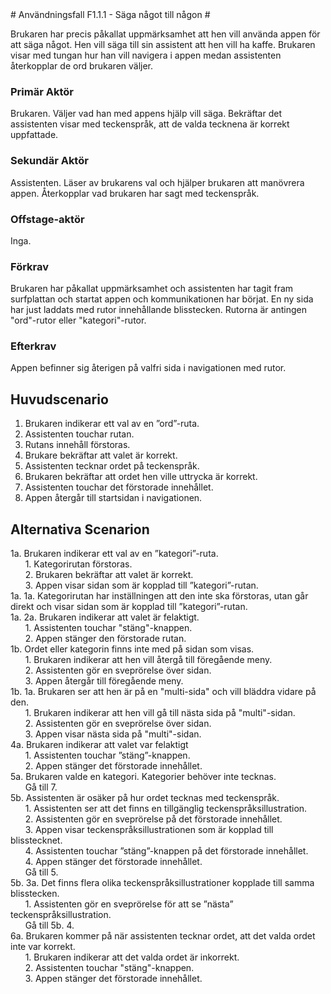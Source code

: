 <link href="http://jasonm23.github.io/markdown-css-themes/markdown2.css" rel="stylesheet"></link>
# Användningsfall F1.1.1 - Säga något till någon #

Brukaren har precis påkallat uppmärksamhet att hen vill använda appen för att säga något. Hen vill säga till sin assistent att hen vill ha kaffe. Brukaren visar med tungan hur han vill navigera i appen medan assistenten återkopplar de ord brukaren väljer.

### Primär Aktör ###

Brukaren. Väljer vad han med appens hjälp vill säga. Bekräftar det assistenten visar med teckenspråk, att de valda tecknena är korrekt uppfattade.

### Sekundär Aktör ###

Assistenten. Läser av brukarens val och hjälper brukaren att manövrera appen. Återkopplar vad brukaren har sagt med teckenspråk.

### Offstage-aktör ###

Inga.

### Förkrav ###

Brukaren har påkallat uppmärksamhet och assistenten har tagit fram surfplattan och startat appen och kommunikationen har börjat. En ny sida har just laddats med rutor innehållande blisstecken. Rutorna är antingen "ord"-rutor eller "kategori"-rutor.

### Efterkrav ###

Appen befinner sig återigen på valfri sida i navigationen med rutor.

## Huvudscenario ##
1. Brukaren indikerar ett val av en ”ord”-ruta.<br />
2. Assistenten touchar rutan.<br />
3. Rutans innehåll förstoras.<br />
4. Brukare bekräftar att valet är korrekt.<br />
5. Assistenten tecknar ordet på teckenspråk.<br />
6. Brukaren bekräftar att ordet hen ville uttrycka är korrekt.<br />
7. Assistenten touchar det förstorade innehållet.<br />
8. Appen återgår till startsidan i navigationen.<br />

## Alternativa Scenarion ##
1a. Brukaren indikerar ett val av en ”kategori”-ruta.<br />
&nbsp;&nbsp;&nbsp;&nbsp;&nbsp;&nbsp;1.	Kategorirutan förstoras.<br />
&nbsp;&nbsp;&nbsp;&nbsp;&nbsp;&nbsp;2.	Brukaren bekräftar att valet är korrekt.<br />
&nbsp;&nbsp;&nbsp;&nbsp;&nbsp;&nbsp;3.	Appen visar sidan som är kopplad till ”kategori”-rutan.<br />
1a. 1a. Kategorirutan har inställningen att den inte ska förstoras, utan går direkt och visar sidan som är kopplad till ”kategori”-rutan.<br />
1a. 2a. Brukaren indikerar att valet är felaktigt.<br />
&nbsp;&nbsp;&nbsp;&nbsp;&nbsp;&nbsp;1. Assistenten touchar "stäng"-knappen.<br />
&nbsp;&nbsp;&nbsp;&nbsp;&nbsp;&nbsp;2. Appen stänger den förstorade rutan.<br />
1b. Ordet eller kategorin finns inte med på sidan som visas.<br />
&nbsp;&nbsp;&nbsp;&nbsp;&nbsp;&nbsp;1. Brukaren indikerar att hen vill återgå till föregående meny.<br />
&nbsp;&nbsp;&nbsp;&nbsp;&nbsp;&nbsp;2. Assistenten gör en sveprörelse över sidan.<br />
&nbsp;&nbsp;&nbsp;&nbsp;&nbsp;&nbsp;3. Appen återgår till föregående meny.<br />
1b. 1a. Brukaren ser att hen är på en "multi-sida" och vill bläddra vidare på den.<br />
&nbsp;&nbsp;&nbsp;&nbsp;&nbsp;&nbsp;1. Brukaren indikerar att hen vill gå till nästa sida på "multi"-sidan.<br />
&nbsp;&nbsp;&nbsp;&nbsp;&nbsp;&nbsp;2. Assistenten gör en sveprörelse över sidan.<br />
&nbsp;&nbsp;&nbsp;&nbsp;&nbsp;&nbsp;3. Appen visar nästa sida på "multi"-sidan.<br />
4a. Brukaren indikerar att valet var felaktigt<br />
&nbsp;&nbsp;&nbsp;&nbsp;&nbsp;&nbsp;1. Assistenten touchar ”stäng”-knappen.<br />
&nbsp;&nbsp;&nbsp;&nbsp;&nbsp;&nbsp;2. Appen stänger det förstorade innehållet.<br />
5a. Brukaren valde en kategori. Kategorier behöver inte tecknas.<br />
&nbsp;&nbsp;&nbsp;&nbsp;&nbsp;&nbsp;Gå till 7.<br />
5b. Assistenten är osäker på hur ordet tecknas med teckenspråk.<br />
&nbsp;&nbsp;&nbsp;&nbsp;&nbsp;&nbsp;1. Assistenten ser att det finns en tillgänglig teckenspråksillustration.<br />
&nbsp;&nbsp;&nbsp;&nbsp;&nbsp;&nbsp;2. Assistenten gör en sveprörelse på det förstorade innehållet.<br />
&nbsp;&nbsp;&nbsp;&nbsp;&nbsp;&nbsp;3.	Appen visar teckenspråksillustrationen som är kopplad till blisstecknet.<br />
&nbsp;&nbsp;&nbsp;&nbsp;&nbsp;&nbsp;4.	Assistenten touchar ”stäng”-knappen på det förstorade innehållet.<br />
&nbsp;&nbsp;&nbsp;&nbsp;&nbsp;&nbsp;4. Appen stänger det förstorade innehållet.<br />
&nbsp;&nbsp;&nbsp;&nbsp;&nbsp;&nbsp;Gå till 5.<br />
5b. 3a. Det finns flera olika teckenspråksillustrationer kopplade till samma blisstecken.<br />
&nbsp;&nbsp;&nbsp;&nbsp;&nbsp;&nbsp;1.	Assistenten gör en sveprörelse för att se ”nästa” teckenspråksillustration.<br />
&nbsp;&nbsp;&nbsp;&nbsp;&nbsp;&nbsp;Gå till 5b. 4.<br />
6a. Brukaren kommer på när assistenten tecknar ordet, att det valda ordet inte var korrekt.<br />
&nbsp;&nbsp;&nbsp;&nbsp;&nbsp;&nbsp;1.	Brukaren indikerar att det valda ordet är inkorrekt.<br />
&nbsp;&nbsp;&nbsp;&nbsp;&nbsp;&nbsp;2.	Assistenten touchar "stäng"-knappen.<br />
&nbsp;&nbsp;&nbsp;&nbsp;&nbsp;&nbsp;3.	Appen stänger det förstorade innehållet.
    

